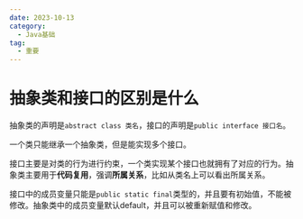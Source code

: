 ```yaml
---
date: 2023-10-13
category:
  - Java基础
tag:
  - 重要
---
```


# 抽象类和接口的区别是什么

抽象类的声明是``abstract class 类名``，接口的声明是``public interface 接口名``。

一个类只能继承一个抽象类，但是能实现多个接口。

接口主要是对类的行为进行约束，一个类实现某个接口也就拥有了对应的行为。抽象类主要用于**代码复用**，强调**所属关系**，比如从类名上可以看出所属关系。

接口中的成员变量只能是``public static final``类型的，并且要有初始值，不能被修改。抽象类中的成员变量默认default，并且可以被重新赋值和修改。